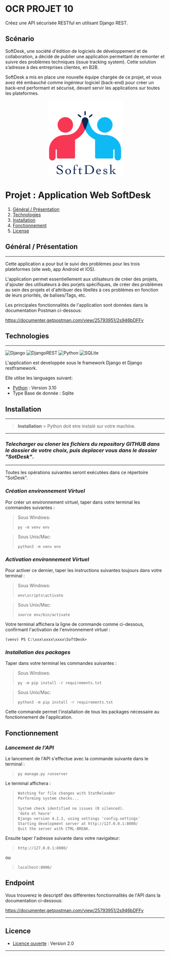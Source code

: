 # OCR PROJET 10
Créez une API sécurisée RESTful en utilisant Django REST.

## Scénario
SoftDesk, une société d'édition de logiciels de développement et de collaboration, a décidé de publier une application permettant de remonter et suivre des problèmes techniques (issue tracking system). Cette solution s’adresse à des entreprises clientes, en B2B.

SoftDesk a mis en place une nouvelle équipe chargée de ce projet, et vous avez été embauché comme ingénieur logiciel (back-end) pour créer un back-end performant et sécurisé, devant servir les applications sur toutes les plateformes.

<center>

![Logo de SoftDesk](image.png)


</center>





# Projet : Application Web SoftDesk
1. [Général / Présentation](#Général)
2. [Technologies](#technologies)
3. [Installation](#installation)
4. [Fonctionnement](#fonctionnement)
5. [License](#licence)


## <a id = Général>Général / Présentation</a>
***
Cette application a pour but le suivi des problèmes pour les trois plateformes (site web, app Android et IOS).

L'application permet essentiellement aux utilsateurs de créer des projets, d'ajouter des utilisateurs à des porjets spécifiques, de créer des problèmes au sein des projets et d'attribuer des libellés à ces problèmes en fonction de leurs priorités, de balises/Tags, etc.

Les principales fonctionnalités de l'application sont données dans la documentation Postman ci-dessous:

https://documenter.getpostman.com/view/25793951/2s946bDFFv


## <a id = technologies>Technologies</a>
***

![Django](https://img.shields.io/badge/django-%23092E20.svg?style=for-the-badge&logo=django&logoColor=white)  ![DjangoREST](https://img.shields.io/badge/DJANGO-REST-ff1709?style=for-the-badge&logo=django&logoColor=white&color=ff1709&labelColor=gray)  ![Python](https://img.shields.io/badge/python_3.10-3670A0?style=for-the-badge&logo=python&logoColor=ffdd54)     ![SQLite](https://img.shields.io/badge/sqlite-%2307405e.svg?style=for-the-badge&logo=sqlite&logoColor=white)

L'application est developpée sous le framework Django et Django restframework.

Elle utilse les languages suivant:



* [Python](https://www.python.org/downloads/release/python-31012/) : Version 3.10
* Type Base de donnée : Sqlite



## <a id = installation>Installation</a>
***
> **Installation** > Python doit etre instalé sur votre machine.
***
### *Telecharger ou cloner les fichiers du repository GITHUB dans le dossier de votre choix, puis deplacer vous dans le dossier "SotDesk"*.
***
Toutes les opérations suivantes seront exécutées dans ce répertoire "SotDesk".

### _**Création environnement Virtuel**_

Por créer un environnement virtuel, taper dans votre terminal les commandes suivantes : 


> Sous Windows:
> ````commandline
> py -m venv env 
>````

> Sous Unix/Mac:
>````commandline
>python3 -m venv env
>````

### _**Activation environnement Virtuel**_

Pour activer ce dernier, taper les instructions suivantes toujours dans votre terminal :

> Sous Windows:
> ````commandline
> env\scripts\activate
>````

> Sous Unix/Mac:
>````commandline
>source env/bin/activate
>````

Votre terminal affichera la ligne de commande comme ci-dessous, confirmant l'activation de l'environnement virtuel :

````
(venv) PS C:\xxx\xxxx\xxxx\SoftDesk>
````


###  **_Installation des packages_**

Taper dans votre terminal les commandes suivantes : 

> Sous Windows:
> ````commandline
> py -m pip install -r requirements.txt
>````

> Sous Unix/Mac:
>````commandline
>python3 -m pip install -r requirements.txt
>````


Cette commande permet l'installation de tous les packages nécessaire au fonctionnement de l'application.


## <a id= fonctionnement>Fonctionnement</a>

###  **_Lancement de l'API_**

Le lancement de l'API s'effectue avec la commande suivante dans le terminal :

> ````commandline
> py manage.py runserver
>````

Le terminal affichera :

>````commandline
>Watching for file changes with StatReloader
>Performing system checks...
>
>System check identified no issues (0 silenced).
>'date et heure'
>Django version 4.2.3, using settings 'config.settings'
>Starting development server at http://127.0.0.1:8000/ 
>Quit the server with CTRL-BREAK.


Ensuite taper l'adresse suivante dans votre navigateur:

> ````commandline
> http://127.0.0.1:8000/
>````

ou  

> ````commandline
> localhost:8000/
>````

## Endpoint
Vous trouverez le descriptif des différentes fonctionnalités de l'API dans la documentation ci-dessous:

https://documenter.getpostman.com/view/25793951/2s946bDFFv

***
## <a id = licence>Licence</a>


* [Licence ouverte](https://www.etalab.gouv.fr/wp-content/uploads/2017/04/ETALAB-Licence-Ouverte-v2.0.pdf) : Version 2.0
***
